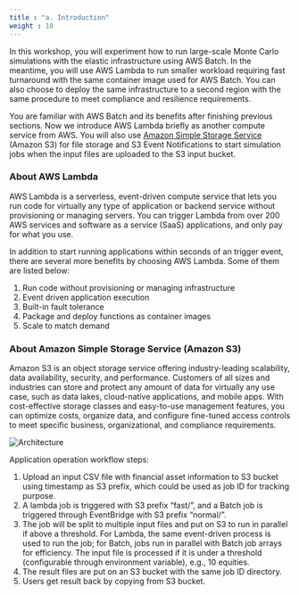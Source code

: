 ```yaml
---
title : "a. Introduction"
weight : 10
---
```


In this workshop, you will experiment how to run large-scale Monte Carlo simulations with the elastic infrastructure using AWS Batch. In the meantime, you will use AWS Lambda to run smaller workload requiring fast turnaround with the same container image used for AWS Batch. You can also choose to deploy the same infrastructure to a second region with the same procedure to meet compliance and resilience requirements.

You are familiar with AWS Batch and its benefits after finishing previous sections. Now we introduce AWS Lambda briefly as another compute service from AWS. You will also use [Amazon Simple Storage Service](https://aws.amazon.com/s3/) (Amazon S3) for file storage and S3 Event Notifications to start simulation jobs when the input files are uploaded to the S3 input bucket.

### About AWS Lambda
AWS Lambda is a serverless, event-driven compute service that lets you run code for virtually any type of application or backend service without provisioning or managing servers. You can trigger Lambda from over 200 AWS services and software as a service (SaaS) applications, and only pay for what you use.

In addition to start running applications within seconds of an trigger event, there are several more benefits by choosing AWS Lambda. Some of them are listed below:
1. Run code without provisioning or managing infrastructure
2. Event driven application execution
3. Built-in fault tolerance
4. Package and deploy functions as container images
5. Scale to match demand


### About Amazon Simple Storage Service (Amazon S3)
Amazon S3 is an object storage service offering industry-leading scalability, data availability, security, and performance. Customers of all sizes and industries can store and protect any amount of data for virtually any use case, such as data lakes, cloud-native applications, and mobile apps. With cost-effective storage classes and easy-to-use management features, you can optimize costs, organize data, and configure fine-tuned access controls to meet specific business, organizational, and compliance requirements.

![Architecture](/images/batch-lambda/Loosely-coupled.png)

Application operation workflow steps:
1. Upload an input CSV file with financial asset information to S3 bucket using timestamp as S3 prefix, which could be used as job ID for tracking purpose.
2. A lambda job is triggered with S3 prefix “fast/”, and a Batch job is triggered through EventBridge with S3 prefix “normal/”.
3. The job will be split to multiple input files and put on S3 to run in parallel if above a threshold. For Lambda, the same event-driven process is used to run the job; for Batch, jobs run in parallel with Batch job arrays for efficiency. The input file is processed if it is under a threshold (configurable through environment variable), e.g., 10 equities.
4. The result files are put on an S3 bucket with the same job ID directory.
5. Users get result back by copying from S3 bucket.

